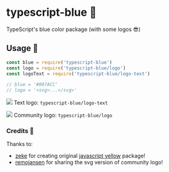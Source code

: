 # typescript-blue 💙

TypeScript's blue color package (with some logos 😎)

## Usage 🚀

```js
const blue = require('typescript-blue')
const logo = require('typescript-blue/logo')
const logoText = require('typescript-blue/logo-text')

// blue = '#007ACC'
// logo = '<svg>...</svg>'
```

![](https://raw.githubusercontent.com/maciejkorsan/typescript-blue/master/logo-text.svg?sanitize=true)
Text logo: `typescript-blue/logo-text`

![](https://raw.githubusercontent.com/maciejkorsan/typescript-blue/master/logo.svg?sanitize=true)
Community logo: `typescript-blue/logo`

### Credits 🙏

Thanks to:
- [zeke](https://github.com/zeke) for creating original [javascript yellow](http://github.com/colorjs/javascript-yellow) package!
- [remojansen](https://github.com/remojansen) for sharing the svg version of community logo!
